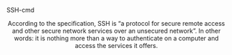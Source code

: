 <br>
SSH-cmd
<br>

<p align="center">According to the specification, SSH is “a protocol for secure remote access and other secure network services over an unsecured network”. In other words: it is nothing more than a way to authenticate on a computer and access the services it offers.</p>
